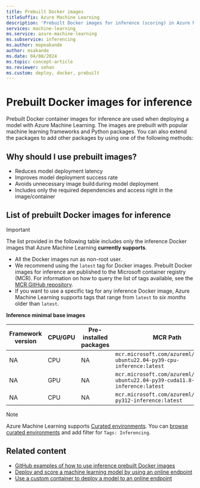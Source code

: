 ```yaml
---
title: Prebuilt Docker images
titleSuffix: Azure Machine Learning
description: 'Prebuilt Docker images for inference (scoring) in Azure Machine Learning'
services: machine-learning
ms.service: azure-machine-learning
ms.subservice: inferencing
ms.author: mopeakande
author: msakande
ms.date: 04/08/2024
ms.topic: concept-article
ms.reviewer: sehan
ms.custom: deploy, docker, prebuilt
---
```


# Prebuilt Docker images for inference

Prebuilt Docker container images for inference are used when deploying a model with Azure Machine Learning.  The images are prebuilt with popular machine learning frameworks and Python packages. You can also extend the packages to add other packages by using one of the following methods:

## Why should I use prebuilt images?

* Reduces model deployment latency
* Improves model deployment success rate
* Avoids unnecessary image build during model deployment
* Includes only the required dependencies and access right in the image/container

## List of prebuilt Docker images for inference 

> [!IMPORTANT]
> The list provided in the following table includes only the inference Docker images that Azure Machine Learning **currently supports**.

* All the Docker images run as non-root user.
* We recommend using the `latest` tag for Docker images. Prebuilt Docker images for inference are published to the Microsoft container registry (MCR). For information on how to query the list of tags available, see the [MCR GitHub repository](https://github.com/microsoft/ContainerRegistry#browsing-mcr-content).
* If you want to use a specific tag for any inference Docker image, Azure Machine Learning supports tags that range from `latest` to *six months* older than `latest`.  

**Inference minimal base images**

Framework version | CPU/GPU | Pre-installed packages | MCR Path
 --- | --- | --- | --- |
NA | CPU | NA | `mcr.microsoft.com/azureml/minimal-ubuntu22.04-py39-cpu-inference:latest`
NA | GPU | NA | `mcr.microsoft.com/azureml/minimal-ubuntu22.04-py39-cuda11.8-gpu-inference:latest`
NA | CPU | NA | `mcr.microsoft.com/azureml/minimal-py312-inference:latest`

> [!NOTE]
> Azure Machine Learning supports [Curated environments](resource-curated-environments.md). You can [browse curated environments](how-to-manage-environments-in-studio.md#browse-curated-environments) and add filter for `Tags: Inferencing`.

## Related content

* [GitHub examples of how to use inference prebuilt Docker images](https://github.com/Azure/azureml-examples/tree/main/cli/endpoints/online/custom-container)
* [Deploy and score a machine learning model by using an online endpoint](how-to-deploy-online-endpoints.md)
* [Use a custom container to deploy a model to an online endpoint](how-to-deploy-custom-container.md)
